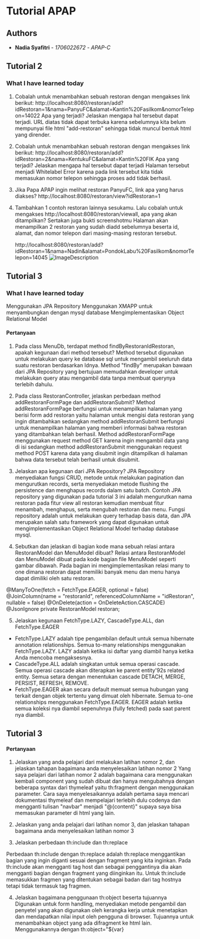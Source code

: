 # Tutorial APAP

## Authors

* **Nadia Syafitri** - *1706022672* - *APAP-C*

## Tutorial 2

### What I have learned today

1. Cobalah untuk menambahkan sebuah restoran dengan mengakses link berikut:
http://localhost:8080/restoran/add?idRestoran=1&nama=PanyuFC&alamat=Kantin%20Fasilkom&nomorTelepon=14022
Apa yang terjadi? Jelaskan mengapa hal tersebut dapat terjadi.
URL diatas tidak dapat terbuka karena sebelumnya kita belum mempunyai file html "add-restoran" sehingga tidak muncul bentuk html yang dirender.

2. Cobalah untuk menambahkan sebuah restoran dengan mengakses link berikut:
http://localhost:8080/restoran/add?idRestoran=2&nama=KentukuFC&alamat=Kantin%20FIK
Apa yang terjadi? Jelaskan mengapa hal tersebut dapat terjadi
Halaman tersebut menjadi Whitelabel Error karena pada link tersebut kita tidak memasukan nomor telepon sehingga proses add tidak berhasil.

3. Jika Papa APAP ingin melihat restoran PanyuFC, link apa yang harus diakses?
http://localhost:8080/restoran/view?idRestoran=1

4. Tambahkan 1 contoh restoran lainnya sesukamu. Lalu cobalah untuk mengakses http://localhost:8080/restoran/viewall, apa yang akan ditampilkan?
Sertakan juga bukti screenshotmu
Halaman akan menampilkan 2 restoran yang sudah diadd sebelumnya beserta id, alamat, dan nomor telepon dari masing-masing restoran tersebut.

   http://localhost:8080/restoran/add?idRestoran=1&nama=Nadin&alamat=PondokLabu%20Fasilkom&nomorTelepon=14045
   ![ImageDescription](https://i.ibb.co/h1C46ZW/message-Image-1568819763182.jpg)

## Tutorial 3
### What I have learned today
Menggunakan JPA Repository
Menggunakan XMAPP untuk menyambungkan dengan mysql database
Mengimplementasikan Object Relational Model

#### Pertanyaan
1. Pada class MenuDb, terdapat method findByRestoranIdRestoran, apakah kegunaan dari method tersebut?
Method tersebut digunakan untuk melakukan query ke database sql untuk mengambil seeluruh data suatu restoran berdasarkan Idnya. Method "findBy" merupakan bawaan dari JPA Repository yang bertujuan memudahkan developer untuk melakukan query atau mengambil data tanpa membuat querynya terlebih dahulu.

2. Pada class RestoranController, jelaskan perbedaan method addRestoranFormPage dan addRestoranSubmit?
Method addRestoranFormPage berfungsi untuk menampilkan halaman yang berisi form add restoran yaitu halaman untuk mengisi data restoran yang ingin ditambahkan sedangkan method addRestoranSubmit berfungsi untuk menampilkan halaman yang memberi informasi bahwa restoran yang ditambahkan telah berhasil. Method addRestoranFormPage menggunakan request method GET karena ingin mengambil data yang di isi sedangkan method addRestoranSubmit menggunakan request method POST karena data yang disubmit ingin ditampilkan di halaman bahwa data tersebut telah berhasil untuk disubmit.

3. Jelaskan apa kegunaan dari JPA Repository?
JPA Repository menyediakan fungsi CRUD, metode untuk melakukan pagination dan mengurutkan records, serta menyediakan metode flushing the persistence dan menghapus records dalam satu batch. Contoh JPA repository yang digunakan pada tutorial 3 ini adalah mengurutkan nama restoran pada fitur view all restoran kemudian membuat fitur menambah, menghapus, serta mengubah restoran dan menu. Fungsi repository adalah untuk melakukan query terhadap basis data, dan JPA merupakan salah satu framework yang dapat digunakan untuk mengimplementasikan Object Relational Model terhadap database mysql.

4. Sebutkan dan jelaskan di bagian kode mana sebuah relasi antara RestoranModel dan MenuModel dibuat?
Relasi antara RestoranModel dan MenuModel dibuat pada kode bagian file MenuModel seperti gambar dibawah. Pada bagian ini mengimplementasikan relasi many to one dimana restoran dapat memiliki banyak menu dan menu hanya dapat dimiliki oleh satu restoran.

@ManyToOne(fetch = FetchType.EAGER, optional = false)
@JoinColumn(name = "restoranId", referencedColumnName = "idRestoran", nullable = false)
@OnDelete(action = OnDeleteAction.CASCADE)
@JsonIgnore
private RestoranModel restoran;

5. Jelaskan kegunaan FetchType.LAZY, CascadeType.ALL, dan FetchType.EAGER
- FetchType.LAZY adalah tipe pengambilan default untuk semua hibernate annotation relationships. Semua to-many relationships menggunakan FetchType.LAZY. LAZY adalah ketika isi daftar yang diambil hanya ketika Anda mencoba mengaksesnya.
- CascadeType.ALL adalah singkatan untuk semua operasi cascade. Semua operasi cascade akan diterapkan ke parent entity\'92s related entity. Semua setara dengan menentukan cascade DETACH, MERGE, PERSIST, REFRESH, REMOVE.
- FetchType.EAGER akan secara default memuat semua hubungan yang terkait dengan objek tertentu yang dimuat oleh hibernate. Semua to-one relationships menggunakan FetchType.EAGER. EAGER adalah ketika semua koleksi nya diambil sepenuhnya (fully fetched) pada saat parent nya diambil.

## Tutorial 3

#### Pertanyaan

1. Jelaskan yang anda pelajari dari melakukan latihan nomor 2, dan jelaskan tahapan bagaimana anda menyelesaikan latihan nomor 2
Yang saya pelajari dari latihan nomor 2 adalah bagaimana cara menggunakan kembali component yang sudah dibuat dan hanya mengubahnya dengan beberapa syntax dari thymeleaf yaitu th:fragment dengan menggunakan parameter. Cara saya menyelesaikannya adalah pertama saya mencari dokumentasi thymeleaf dan mempelajari terlebih dulu codenya dan mengganti tulisan "navbar" menjadi "@{content}" supaya saya bisa memasukan parameter di html yang lain.


2. Jelaskan yang anda pelajari dari latihan nomor 3, dan jelaskan tahapan bagaimana anda menyelesaikan latihan nomor 3


3. Jelaskan perbedaan th:include dan th:replace 

Perbedaan th:include dengan th:replace adalah th:replace menggantikan bagian yang ingin diganti sesuai dengan fragment yang kita inginkan. Pada th:include akan mengganti tag host dan sebagai penggantinya dia akan mengganti bagian dengan fragment yang diinginkan itu. Untuk th:include memasukkan fragmen yang ditentukan sebagai badan dari tag hostnya tetapi tidak termasuk tag fragmen.

4. Jelaskan bagaimana penggunaan th:object beserta tujuannya
Digunakan untuk form handling, menyediakan metode pengambil dan penyetel yang akan digunakan oleh kerangka kerja untuk menetapkan dan mendapatkan nilai input oleh pengguna di browser. Tujuannya untuk menambahkan object yang ada difragment ke html lain. Menggunakannya dengan th:object="${var}